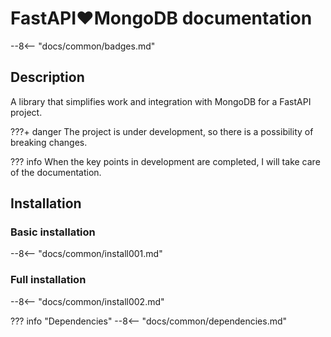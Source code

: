 # FastAPI:heart:MongoDB documentation

--8<-- "docs/common/badges.md"

## Description

A library that simplifies work and integration with MongoDB for a FastAPI project.

???+ danger
    The project is under development, so there is a possibility of breaking changes.

??? info
    When the key points in development are completed, I will take care of the documentation.

## Installation

### Basic installation

--8<-- "docs/common/install001.md"

### Full installation

--8<-- "docs/common/install002.md"

??? info "Dependencies"
    --8<-- "docs/common/dependencies.md"
